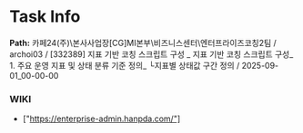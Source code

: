 # Task Info

**Path:** 카페24(주)\본사사업장\[CG]MI본부\비즈니스센터\엔터프라이즈코칭2팀 / archoi03 / [332389] 지표 기반 코칭 스크립트 구성 _ 지표 기반 코칭 스크립트 구성_ 1. 주요 운영 지표 및 상태 분류 기준 정의_ └지표별 상태값 구간 정의 / 2025-09-01_00-00-00

### WIKI
- ["https://enterprise-admin.hanpda.com/"]


